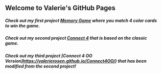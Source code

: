 ## Welcome to Valerie's GitHub Pages

##### Check out my first project [Memory Game](https://valerierosen.github.io/MemoryGame/) where you match 4 color cards to win the game. 

##### Check out my second project [Connect 4](https://valerierosen.github.io/Connect4/) that is based on the classic game. 

##### Check out my third project [Connect 4 OO Version]https://valerierosen.github.io/Connect4OO/) that has been modified from the second project!
